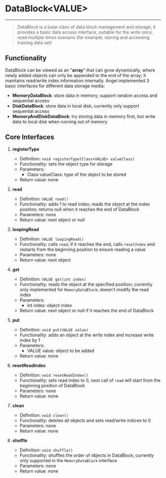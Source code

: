 # DataBlock\<VALUE\>

---

> DataBlock is a base class of data block management and storage; it provides a basic data access interface, suitable for the *write once, read multiple times* scenario (for example, storing and accessing training data set)

## Functionality

DataBlock can be viewed as an "**array**" that can grow dynamically, where newly added objects can only be appended to the end of the array; it maintains read/write index information internally. Angel implemented 3 basic interfaces for different data storage media:

 - **MemoryDataBlock**: store data in memory; support random access and sequential access
 - **DiskDataBlock**: store data in local disk; currently only support sequential access
 - **MemoryAndDiskDataBlock**: try storing data in memory first, but write data to local disk when running out of memory

## Core Interfaces

1. **registerType**
	- Definition: ```void registerType(Class<VALUE> valueClass)```
	- Functionality: sets the object type for storage
	- Parameters:
		- Class<VALUE> valueClass: type of the object to be stored
	- Return value: none

2. **read**
	- Definition: ```VALUE read()```
	- Functionality: adds 1 to read index; reads the object at the index position; returns null when it reaches the end of DataBlock
	- Parameters: none
	- Return value: next object or null

8. **loopingRead**
	- Definition: ```VALUE loopingRead()```
	- Functionality: calls `read`; if it reaches the end, calls `resetIndex` and restarts from the beginning position to ensure reading a value
	- Parameters: none
	- Return value: next object

3.  **get**

	- Definition: ```VALUE get(int index)```
	- Functionality: reads the object at the specified position; currently only implemented for `MemoryDataBlock`; doesn't modify the read index
	- Parameters: 
		- int index: object index
	- Return value: next object or null if it reaches the end of DataBlock

4. **put**

	- Definition: ```void put(VALUE value)```
	- Functionality: adds an object at the write index and increase write index by 1
	- Parameters:
		- VALUE value: object to be added
	- Return value: none

5. **resetReadIndex**

	- Definition: ```void resetReadIndex()```
	- Functionality: sets read index to 0, next call of `read` will start from the beginning position of DataBlock
	- Parameters: none
	- Return value: none

6. **clean**
	- Definition: ```void clean()```
	- Functionality: deletes all objects and sets read/write indices to 0
	- Parameters: none
	- Return value: none

7. **shuffle**
	- Definition: ```void shuffle()```
	- Functionality: shuffles the order of objects in DataBlock; currently only supported in the `MemoryDataBlock` interface
	- Parameters: none
	- Return value: none

